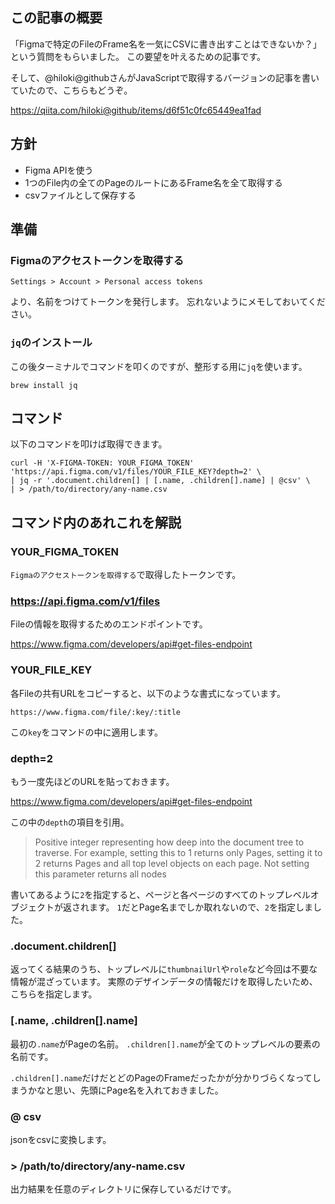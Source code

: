 <!--
title:   Figma APIで特定File内のFrame名を全てcsvに出力する
tags:    Design,api,figma,tips,デザイン
id:      146676bd5019ef5ba988
private: false
-->
## この記事の概要

「Figmaで特定のFileのFrame名を一気にCSVに書き出すことはできないか？」という質問をもらいました。
この要望を叶えるための記事です。

そして、@hiloki@githubさんがJavaScriptで取得するバージョンの記事を書いていたので、こちらもどうぞ。

https://qiita.com/hiloki@github/items/d6f51c0fc65449ea1fad

## 方針

- Figma APIを使う
- 1つのFile内の全てのPageのルートにあるFrame名を全て取得する
- csvファイルとして保存する

## 準備

### Figmaのアクセストークンを取得する

`Settings > Account > Personal access tokens`

より、名前をつけてトークンを発行します。
忘れないようにメモしておいてください。

### `jq`のインストール

この後ターミナルでコマンドを叩くのですが、整形する用に`jq`を使います。

```shell
brew install jq
```

## コマンド

以下のコマンドを叩けば取得できます。

```shell
curl -H 'X-FIGMA-TOKEN: YOUR_FIGMA_TOKEN' 'https://api.figma.com/v1/files/YOUR_FILE_KEY?depth=2' \
| jq -r '.document.children[] | [.name, .children[].name] | @csv' \
| > /path/to/directory/any-name.csv
```

## コマンド内のあれこれを解説

### YOUR_FIGMA_TOKEN

`Figmaのアクセストークンを取得する`で取得したトークンです。

### https://api.figma.com/v1/files

Fileの情報を取得するためのエンドポイントです。

https://www.figma.com/developers/api#get-files-endpoint

### YOUR_FILE_KEY

各Fileの共有URLをコピーすると、以下のような書式になっています。

`https://www.figma.com/file/:key/:title`

この`key`をコマンドの中に適用します。

### depth=2

もう一度先ほどのURLを貼っておきます。

https://www.figma.com/developers/api#get-files-endpoint

この中の`depth`の項目を引用。

> Positive integer representing how deep into the document tree to traverse. For example, setting this to 1 returns only Pages, setting it to 2 returns Pages and all top level objects on each page. Not setting this parameter returns all nodes

書いてあるように`2`を指定すると、ページと各ページのすべてのトップレベルオブジェクトが返されます。
`1`だとPage名までしか取れないので、`2`を指定しました。

### .document.children[]

返ってくる結果のうち、トップレベルに`thumbnailUrl`や`role`など今回は不要な情報が混ざっています。
実際のデザインデータの情報だけを取得したいため、こちらを指定します。

### [.name, .children[].name]

最初の`.name`がPageの名前。
`.children[].name`が全てのトップレベルの要素の名前です。

`.children[].name`だけだとどのPageのFrameだったかが分かりづらくなってしまうかなと思い、先頭にPage名を入れておきました。

### @ csv

jsonをcsvに変換します。

### > /path/to/directory/any-name.csv

出力結果を任意のディレクトリに保存しているだけです。